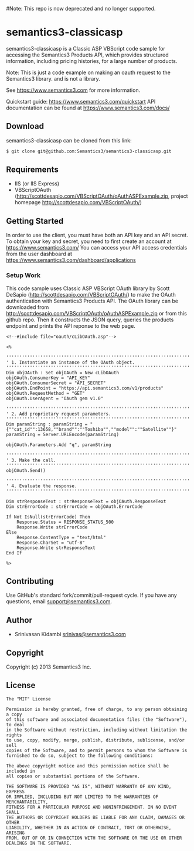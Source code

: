 #Note: This repo is now deprecated and no longer supported. 

# semantics3-classicasp

semantics3-classicasp is a Classic ASP VBScript code sample for accessing the Semantics3 Products API, which provides structured information, including pricing histories, for a large number of products.

Note: This is just a code example on making an oauth request to the Semantics3 library. and is not a library.

See https://www.semantics3.com for more information.

Quickstart guide: https://www.semantics3.com/quickstart
API documentation can be found at https://www.semantics3.com/docs/

## Download

semantics3-classicasp can be cloned from this link:
```bash
$ git clone git@github.com:Semantics3/semantics3-classicasp.git
```

## Requirements

* IIS (or IIS Express)
* VBScriptOAuth (http://scottdesapio.com/VBScriptOAuth/oAuthASPExample.zip, project homepage http://scottdesapio.com/VBScriptOAuth/)

## Getting Started

In order to use the client, you must have both an API key and an API secret. To obtain your key and secret, you need to first create an account at
https://www.semantics3.com/
You can access your API access credentials from the user dashboard at https://www.semantics3.com/dashboard/applications

### Setup Work

This code sample uses Classic ASP VBScript OAuth library by Scott DeSapio (http://scottdesapio.com/VBScriptOAuth/) to make the OAuth authentication with Semantics3 Products API. The OAuth library can be downloaded from http://scottdesapio.com/VBScriptOAuth/oAuthASPExample.zip or from this github repo.
Then it constructs the JSON query, queries the products endpoint and prints the API reponse to the web page.


```vbscript
<!--#include file="oauth/cLibOAuth.asp"-->

<%
    
'''''''''''''''''''''''''''''''''''''''''''''''''''''''''''''''''''''''''''''''
' 1. Instantiate an instance of the OAuth object.
'''''''''''''''''''''''''''''''''''''''''''''''''''''''''''''''''''''''''''''''
Dim objOAuth : Set objOAuth = New cLibOAuth
objOAuth.ConsumerKey = "API_KEY"
objOAuth.ConsumerSecret = "API_SECRET"
objOAuth.EndPoint = "https://api.semantics3.com/v1/products"
objOAuth.RequestMethod = "GET"
objOAuth.UserAgent = "OAuth gem v1.0"

'''''''''''''''''''''''''''''''''''''''''''''''''''''''''''''''''''''''''''''''
' 2. Add proprietary request parameters.
'''''''''''''''''''''''''''''''''''''''''''''''''''''''''''''''''''''''''''''''
Dim paramString : paramString = "{""cat_id"":13658,""brand"":""Toshiba"",""model"":""Satellite""}"
paramString = Server.URLEncode(paramString)

objOAuth.Parameters.Add "q", paramString

'''''''''''''''''''''''''''''''''''''''''''''''''''''''''''''''''''''''''''''''
' 3. Make the call.
'''''''''''''''''''''''''''''''''''''''''''''''''''''''''''''''''''''''''''''''
objOAuth.Send()

'''''''''''''''''''''''''''''''''''''''''''''''''''''''''''''''''''''''''''''''
' 4. Evaluate the response.
'''''''''''''''''''''''''''''''''''''''''''''''''''''''''''''''''''''''''''''''

Dim strResponseText : strResponseText = objOAuth.ResponseText
Dim strErrorCode : strErrorCode = objOAuth.ErrorCode

If Not IsNull(strErrorCode) Then
    Response.Status = RESPONSE_STATUS_500
    Response.Write strErrorCode
Else
    Response.ContentType = "text/html"
    Response.CharSet = "utf-8"
    Response.Write strResponseText
End If

%>
```

## Contributing

Use GitHub's standard fork/commit/pull-request cycle.  If you have any questions, email <support@semantics3.com>.

## Author

* Srinivasan Kidambi <srinivas@semantics3.com>

## Copyright

Copyright (c) 2013 Semantics3 Inc.

## License

    The "MIT" License
    
    Permission is hereby granted, free of charge, to any person obtaining a copy
    of this software and associated documentation files (the "Software"), to deal
    in the Software without restriction, including without limitation the rights
    to use, copy, modify, merge, publish, distribute, sublicense, and/or sell
    copies of the Software, and to permit persons to whom the Software is
    furnished to do so, subject to the following conditions:
    
    The above copyright notice and this permission notice shall be included in
    all copies or substantial portions of the Software.
    
    THE SOFTWARE IS PROVIDED "AS IS", WITHOUT WARRANTY OF ANY KIND, EXPRESS
    OR IMPLIED, INCLUDING BUT NOT LIMITED TO THE WARRANTIES OF MERCHANTABILITY,
    FITNESS FOR A PARTICULAR PURPOSE AND NONINFRINGEMENT. IN NO EVENT SHALL
    THE AUTHORS OR COPYRIGHT HOLDERS BE LIABLE FOR ANY CLAIM, DAMAGES OR OTHER
    LIABILITY, WHETHER IN AN ACTION OF CONTRACT, TORT OR OTHERWISE, ARISING
    FROM, OUT OF OR IN CONNECTION WITH THE SOFTWARE OR THE USE OR OTHER
    DEALINGS IN THE SOFTWARE.

